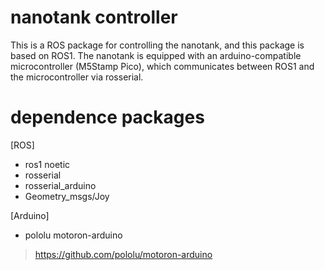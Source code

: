 # nanotank controller   
This is a ROS package for controlling the nanotank, and this package is based on ROS1. The nanotank is equipped with an arduino-compatible microcontroller (M5Stamp Pico), which communicates between ROS1 and the microcontroller via rosserial.

# dependence packages   
[ROS]   
- ros1 noetic   
- rosserial
- rosserial_arduino
- Geometry_msgs/Joy   

[Arduino]   
- pololu motoron-arduino   
> https://github.com/pololu/motoron-arduino   

